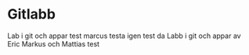 # Gitlabb
Lab i git och appar
test marcus
testa igen
test
da
Labb i git och appar
av Eric Markus och Mattias
test
